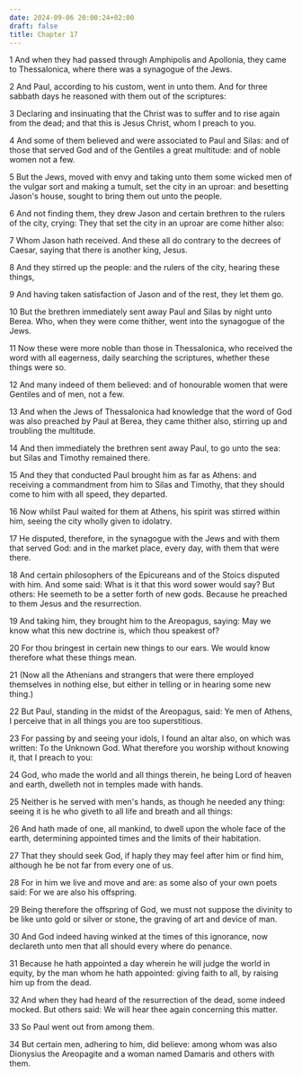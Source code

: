```yaml
---
date: 2024-09-06 20:00:24+02:00
draft: false
title: Chapter 17
---
```




1 And when they had passed through Amphipolis and Apollonia, they came to Thessalonica, where there was a synagogue of the Jews.

2 And Paul, according to his custom, went in unto them. And for three sabbath days he reasoned with them out of the scriptures:

3 Declaring and insinuating that the Christ was to suffer and to rise again from the dead; and that this is Jesus Christ, whom I preach to you.

4 And some of them believed and were associated to Paul and Silas: and of those that served God and of the Gentiles a great multitude: and of noble women not a few.

5 But the Jews, moved with envy and taking unto them some wicked men of the vulgar sort and making a tumult, set the city in an uproar: and besetting Jason's house, sought to bring them out unto the people.

6 And not finding them, they drew Jason and certain brethren to the rulers of the city, crying: They that set the city in an uproar are come hither also:

7 Whom Jason hath received. And these all do contrary to the decrees of Caesar, saying that there is another king, Jesus.

8 And they stirred up the people: and the rulers of the city, hearing these things,

9 And having taken satisfaction of Jason and of the rest, they let them go.

10 But the brethren immediately sent away Paul and Silas by night unto Berea. Who, when they were come thither, went into the synagogue of the Jews.

11 Now these were more noble than those in Thessalonica, who received the word with all eagerness, daily searching the scriptures, whether these things were so.

12 And many indeed of them believed: and of honourable women that were Gentiles and of men, not a few.

13 And when the Jews of Thessalonica had knowledge that the word of God was also preached by Paul at Berea, they came thither also, stirring up and troubling the multitude.

14 And then immediately the brethren sent away Paul, to go unto the sea: but Silas and Timothy remained there.

15 And they that conducted Paul brought him as far as Athens: and receiving a commandment from him to Silas and Timothy, that they should come to him with all speed, they departed.

16 Now whilst Paul waited for them at Athens, his spirit was stirred within him, seeing the city wholly given to idolatry.

17 He disputed, therefore, in the synagogue with the Jews and with them that served God: and in the market place, every day, with them that were there.

18 And certain philosophers of the Epicureans and of the Stoics disputed with him. And some said: What is it that this word sower would say? But others: He seemeth to be a setter forth of new gods. Because he preached to them Jesus and the resurrection.

19 And taking him, they brought him to the Areopagus, saying: May we know what this new doctrine is, which thou speakest of?

20 For thou bringest in certain new things to our ears. We would know therefore what these things mean.

21 (Now all the Athenians and strangers that were there employed themselves in nothing else, but either in telling or in hearing some new thing.)

22 But Paul, standing in the midst of the Areopagus, said: Ye men of Athens, I perceive that in all things you are too superstitious.

23 For passing by and seeing your idols, I found an altar also, on which was written: To the Unknown God. What therefore you worship without knowing it, that I preach to you:

24 God, who made the world and all things therein, he being Lord of heaven and earth, dwelleth not in temples made with hands.

25 Neither is he served with men's hands, as though he needed any thing: seeing it is he who giveth to all life and breath and all things:

26 And hath made of one, all mankind, to dwell upon the whole face of the earth, determining appointed times and the limits of their habitation.

27 That they should seek God, if haply they may feel after him or find him, although he be not far from every one of us.

28 For in him we live and move and are: as some also of your own poets said: For we are also his offspring.

29 Being therefore the offspring of God, we must not suppose the divinity to be like unto gold or silver or stone, the graving of art and device of man.

30 And God indeed having winked at the times of this ignorance, now declareth unto men that all should every where do penance.

31 Because he hath appointed a day wherein he will judge the world in equity, by the man whom he hath appointed: giving faith to all, by raising him up from the dead.

32 And when they had heard of the resurrection of the dead, some indeed mocked. But others said: We will hear thee again concerning this matter.

33 So Paul went out from among them.

34 But certain men, adhering to him, did believe: among whom was also Dionysius the Areopagite and a woman named Damaris and others with them.


